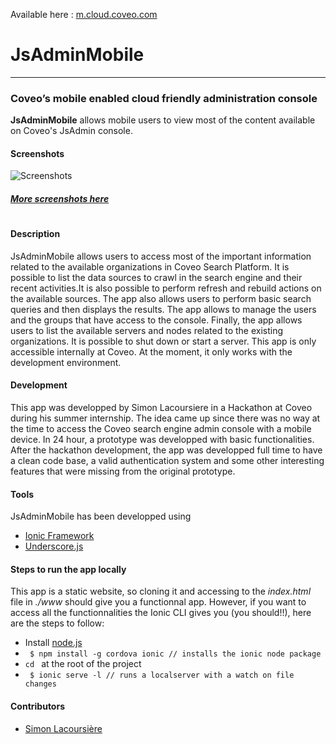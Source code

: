 Available here : [m.cloud.coveo.com](https://m.cloud.coveo.com)

# JsAdminMobile
___
### Coveo’s mobile enabled cloud friendly administration console



**JsAdminMobile** allows mobile users to view most of the content available on Coveo's JsAdmin console. 

#### Screenshots
![Screenshots](https://lh6.googleusercontent.com/_kylMN5nuxWyHW4_3RmJd0w6iLvwVe8uEGJNDWxReXzBrpPdK_CDY4DbzxQOW3Eal_ZVlNc8LgbG508=w1656-h761-rw)
##### [More screenshots here](https://drive.google.com/folderview?id=0B2rBrydxhUyhflBXYUNIdEltMzVYV1FiTlhjVE4tV3RZeGU2dzRDcThCYnBJU25SQ21LSE0&usp=sharing)
#
#
#### Description
JsAdminMobile allows users to access most of the important information related to the available organizations in Coveo Search Platform. It is possible to list the data sources to crawl in the search engine and their recent activities.It is also possible to perform refresh and rebuild actions on the available sources. The app also allows users to perform basic search queries and then displays the results. The app allows to manage the users and the groups that have access to the console. Finally, the app allows users to list the available servers and nodes related to the existing organizations. It is possible to shut down or start a server. This app is only accessible internally at Coveo. At the moment, it only works with the development environment.

#### Development
This app was developped by Simon Lacoursiere in a Hackathon at Coveo during his summer internship. The idea came up since there was no way at the time to access the Coveo search engine admin console with a mobile device. In 24 hour, a prototype was developped with basic functionalities. After the hackathon development, the app was developped full time to have a clean code base, a valid authentication system and some other interesting features that were missing from the original prototype.

#### Tools
JsAdminMobile has been developped using
* [Ionic Framework](http://ionicframework.com/)
* [Underscore.js](http://underscorejs.org/)

#### Steps to run the app locally
This app is a static website, so cloning it and accessing to the _index.html_ file in _./www_ should give you a functionnal app. However, if you want to access all the functionnalities the Ionic CLI gives you (you should!!), here are the steps to follow:
* Install [node.js](https://nodejs.org/)
* ``` $ npm install -g cordova ionic // installs the ionic node package```
* ```cd ``` at the root of the project
* ``` $ ionic serve -l // runs a localserver with a watch on file changes```

#### Contributors
* [Simon Lacoursière](https://github.com/lacoursieresimon)